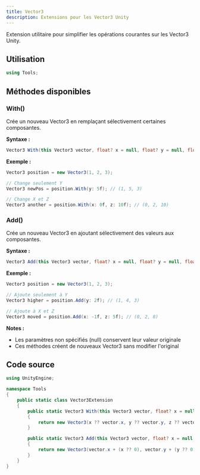 ```yaml
---
title: Vector3
description: Extensions pour les Vector3 Unity
---
```


Extension utilitaire pour simplifier les opérations courantes sur les Vector3 Unity.

## Utilisation

```cs
using Tools;
```

## Méthodes disponibles

### With()
Crée un nouveau Vector3 en remplaçant sélectivement certaines composantes.

**Syntaxe :**
```cs
Vector3 With(this Vector3 vector, float? x = null, float? y = null, float? z = null)
```

**Exemple :**
```cs
Vector3 position = new Vector3(1, 2, 3);

// Change seulement Y
Vector3 newPos = position.With(y: 5f); // (1, 5, 3)

// Change X et Z
Vector3 another = position.With(x: 0f, z: 10f); // (0, 2, 10)
```

### Add()
Crée un nouveau Vector3 en ajoutant sélectivement des valeurs aux composantes.

**Syntaxe :**
```cs
Vector3 Add(this Vector3 vector, float? x = null, float? y = null, float? z = null)
```

**Exemple :**
```cs
Vector3 position = new Vector3(1, 2, 3);

// Ajoute seulement à Y
Vector3 higher = position.Add(y: 2f); // (1, 4, 3)

// Ajoute à X et Z
Vector3 moved = position.Add(x: -1f, z: 5f); // (0, 2, 8)
```

**Notes :**
- Les paramètres non spécifiés (null) conservent leur valeur originale
- Ces méthodes créent de nouveaux Vector3 sans modifier l'original

## Code source

```cs
using UnityEngine;

namespace Tools
{
    public static class Vector3Extension
    {
        public static Vector3 With(this Vector3 vector, float? x = null, float? y = null, float? z = null)
        {
            return new Vector3(x ?? vector.x, y ?? vector.y, z ?? vector.z);
        }

        public static Vector3 Add(this Vector3 vector, float? x = null, float? y = null, float? z = null)
        {
            return new Vector3(vector.x + (x ?? 0), vector.y + (y ?? 0), vector.z + (z ?? 0));
        }
    }
}
```